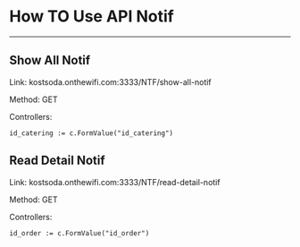 # How TO Use API Notif
__________ 
##  Show All Notif
Link: kostsoda.onthewifi.com:3333/NTF/show-all-notif

Method: GET

Controllers:

	id_catering := c.FormValue("id_catering")

##  Read Detail Notif
Link: kostsoda.onthewifi.com:3333/NTF/read-detail-notif

Method: GET

Controllers:

	id_order := c.FormValue("id_order")